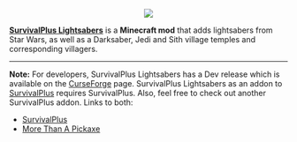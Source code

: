 <p align="center"><img src="https://coolsimulations.net/wp-content/uploads/2019/03/survivalplus_lightsabers_logo_HD.png"></p>

**[SurvivalPlus Lightsabers](https://www.curseforge.com/minecraft/mc-mods/survivalplus-lightsabers-fabric)** is a **Minecraft mod** that adds lightsabers from Star Wars, as well as a Darksaber, Jedi and Sith village temples and corresponding villagers.

-----------------

**Note:** For developers, SurvivalPlus Lightsabers has a Dev release which is available on the [CurseForge](https://www.curseforge.com/minecraft/mc-mods/survivalplus-lightsabers-fabric) page.
SurvivalPlus Lightsabers as an addon to [SurvivalPlus](https://github.com/coolsimulations/SurvivalPlus) requires SurvivalPlus. Also, feel free to check out another SurvivalPlus addon. Links to both:
 * [SurvivalPlus](https://www.curseforge.com/minecraft/mc-mods/survivalplus-fabric)
 * [More Than A Pickaxe](https://www.curseforge.com/minecraft/mc-mods/more-than-a-pickaxe-fabric)